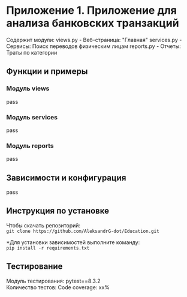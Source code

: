 # Приложение 1. Приложение для анализа банковских транзакций

Содержит модули:
views.py - Веб-страница: "Главная"
services.py - Сервисы: Поиск переводов физическим лицам
reports.py - Отчеты: Траты по категории

## Функции и примеры
### Модуль views
pass

### Модуль services
pass

### Модуль reports
pass


## Зависимости и конфигурация
pass

## Инструкция по установке
Чтобы скачать репозиторий:  
`git clone https://github.com/AleksandrG-dot/Education.git`

*Для установки зависимостей выполните команду:  
`pip install -r requirements.txt`

## Тестирование
Модуль тестирования: pytest==8.3.2  
Количество тестов: 
Code coverage: xx%